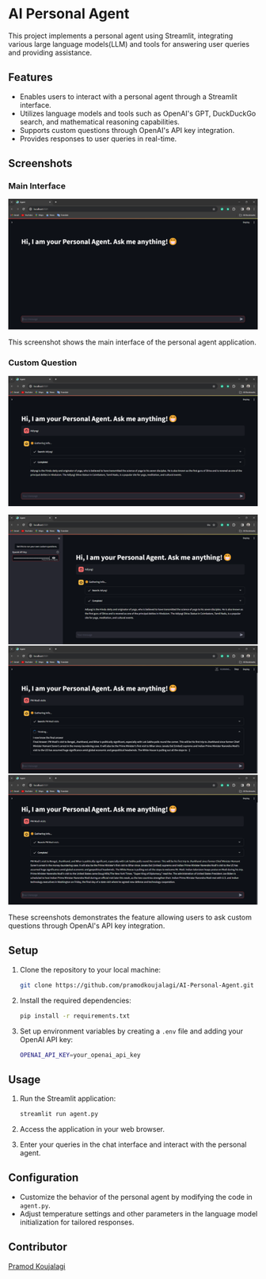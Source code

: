 # AI Personal Agent

This project implements a personal agent using Streamlit, integrating various large language models(LLM) and tools for answering user queries and providing assistance.

## Features

- Enables users to interact with a personal agent through a Streamlit interface.
- Utilizes language models and tools such as OpenAI's GPT, DuckDuckGo search, and mathematical reasoning capabilities.
- Supports custom questions through OpenAI's API key integration.
- Provides responses to user queries in real-time.


## Screenshots

### Main Interface

![](Onboarding.png)

This screenshot shows the main interface of the personal agent application.

### Custom Question


![Custom Questions](Adiyogi.png)

![](API_Key.png)
![](PM.png)
![](PM_Modi.png)

These screenshots demonstrates the feature allowing users to ask custom questions through OpenAI's API key integration.

## Setup

1. Clone the repository to your local machine:
   
   ```bash
   git clone https://github.com/pramodkoujalagi/AI-Personal-Agent.git
   ```

2. Install the required dependencies:
   
   ```bash
   pip install -r requirements.txt
   ```

3. Set up environment variables by creating a `.env` file and adding your OpenAI API key:

    ```bash
    OPENAI_API_KEY=your_openai_api_key
    ```



## Usage

1. Run the Streamlit application:
   ```bash
   streamlit run agent.py
   ```


2. Access the application in your web browser.

3. Enter your queries in the chat interface and interact with the personal agent.

## Configuration

- Customize the behavior of the personal agent by modifying the code in `agent.py`.
- Adjust temperature settings and other parameters in the language model initialization for tailored responses.

## Contributor

[Pramod Koujalagi](https://github.com/pramodkoujalagi)


